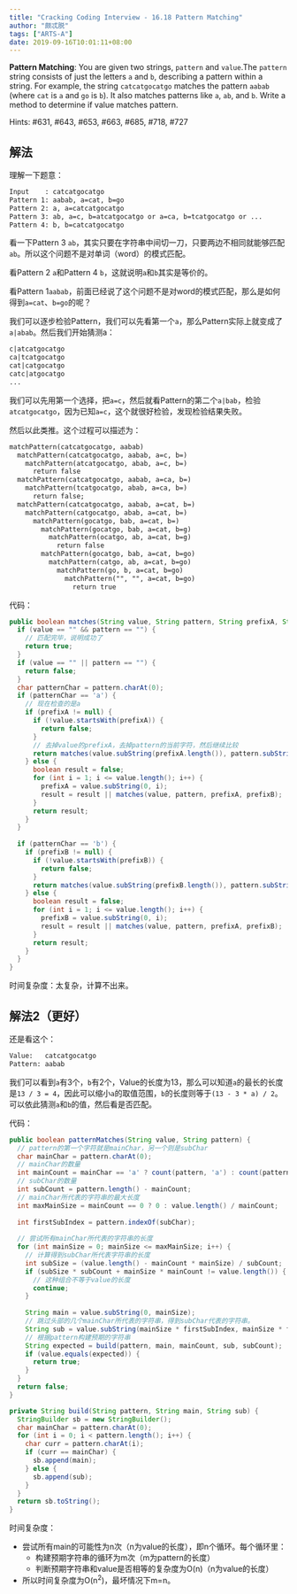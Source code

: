 ```yaml
---
title: "Cracking Coding Interview - 16.18 Pattern Matching"
author: "颇忒脱"
tags: ["ARTS-A"]
date: 2019-09-16T10:01:11+08:00
---
```


<!--more-->

**Pattern Matching**: You are given two strings, `pattern` and `value`.The `pattern` string consists of just the letters `a` and `b`, describing a pattern within a string. For example, the string `catcatgocatgo` matches the pattern `aabab` (where `cat` is `a` and `go` is `b`). It also matches patterns like `a`, `ab`, and `b`. Write a method to determine if value matches pattern.

Hints: #631, #643, #653, #663, #685, #718, #727

## 解法

理解一下题意：

```txt
Input    : catcatgocatgo
Pattern 1: aabab, a=cat, b=go
Pattern 2: a, a=catcatgocatgo
Pattern 3: ab, a=c, b=atcatgocatgo or a=ca, b=tcatgocatgo or ...
Pattern 4: b, b=catcatgocatgo
```

看一下Pattern 3 `ab`，其实只要在字符串中间切一刀，只要两边不相同就能够匹配`ab`。所以这个问题不是对单词（word）的模式匹配。

看Pattern 2 `a`和Pattern 4 `b`，这就说明`a`和`b`其实是等价的。

看Pattern 1`aabab`，前面已经说了这个问题不是对word的模式匹配，那么是如何得到`a=cat`、`b=go`的呢？

我们可以逐步检验Pattern，我们可以先看第一个`a`，那么Pattern实际上就变成了`a|abab`。然后我们开始猜测a：

```txt
c|atcatgocatgo
ca|tcatgocatgo
cat|catgocatgo
catc|atgocatgo
...
```

我们可以先用第一个选择，把`a=c`，然后就看Pattern的第二个`a|bab`，检验`atcatgocatgo`，因为已知`a=c`，这个就很好检验，发现检验结果失败。

然后以此类推。这个过程可以描述为：

```txt
matchPattern(catcatgocatgo, aabab)
  matchPattern(catcatgocatgo, aabab, a=c, b=)
    matchPattern(atcatgocatgo, abab, a=c, b=)
      return false
  matchPattern(catcatgocatgo, aabab, a=ca, b=)
    matchPattern(tcatgocatgo, abab, a=ca, b=)
      return false;
  matchPattern(catcatgocatgo, aabab, a=cat, b=)
    matchPattern(catgocatgo, abab, a=cat, b=)
      matchPattern(gocatgo, bab, a=cat, b=)
        matchPattern(gocatgo, bab, a=cat, b=g)
          matchPattern(ocatgo, ab, a=cat, b=g)
            return false
        matchPattern(gocatgo, bab, a=cat, b=go)
          matchPattern(catgo, ab, a=cat, b=go)
            matchPattern(go, b, a=cat, b=go)
              matchPattern("", "", a=cat, b=go)
                return true
```

代码：

```java
public boolean matches(String value, String pattern, String prefixA, String prefixB) {
  if (value == "" && pattern == "") {
    // 匹配完毕，说明成功了
    return true;
  }
  if (value == "" || pattern == "") {
    return false;
  }
  char patternChar = pattern.charAt(0);
  if (patternChar == 'a') {
    // 现在检查的是a
    if (prefixA != null) {
      if (!value.startsWith(prefixA)) {
        return false;
      }
      // 去掉value的prefixA，去掉pattern的当前字符，然后继续比较
      return matches(value.subString(prefixA.length()), pattern.subString(1), prefixA, prefixB);
    } else {
      boolean result = false;
      for (int i = 1; i <= value.length(); i++) {
        prefixA = value.subString(0, i);
        result = result || matches(value, pattern, prefixA, prefixB);
      }
      return result;
    }
  }
  
  if (patternChar == 'b') {
    if (prefixB != null) {
      if (!value.startsWith(prefixB)) {
        return false;
      }
      return matches(value.subString(prefixB.length()), pattern.subString(1), prefixA, prefixB);
    } else {
      boolean result = false;
      for (int i = 1; i <= value.length(); i++) {
        prefixB = value.subString(0, i);
        result = result || matches(value, pattern, prefixA, prefixB);
      }
      return result;
    }
  }
}
```

时间复杂度：太复杂，计算不出来。

## 解法2（更好）

还是看这个：

```txt
Value:   catcatgocatgo
Pattern: aabab
```

我们可以看到`a`有3个，`b`有2个，Value的长度为13，那么可以知道`a`的最长的长度是`13 / 3 = 4`，因此可以缩小`a`的取值范围，`b`的长度则等于`(13 - 3 * a) / 2`。可以依此猜测`a`和`b`的值，然后看是否匹配。

代码：

```java
public boolean patternMatches(String value, String pattern) {
  // pattern的第一个字符就是mainChar，另一个则是subChar
  char mainChar = pattern.charAt(0);
  // mainChar的数量
  int mainCount = mainChar == 'a' ? count(pattern, 'a') : count(pattern, 'b');
  // subChar的数量
  int subCount = pattern.length() - mainCount;
  // mainChar所代表的字符串的最大长度
  int maxMainSize = mainCount == 0 ? 0 : value.length() / mainCount;
  
  int firstSubIndex = pattern.indexOf(subChar);  
  
  // 尝试所有mainChar所代表的字符串的长度
  for (int mainSize = 0; mainSize <= maxMainSize; i++) {
    // 计算得到subChar所代表字符串的长度
    int subSize = (value.length() - mainCount * mainSize) / subCount;
    if (subSize * subCount + mainSize * mainCount != value.length()) {
      // 这种组合不等于value的长度
      continue;
    }
    
    String main = value.subString(0, mainSize);
    // 跳过头部的几个mainChar所代表的字符串，得到subChar代表的字符串。
    String sub = value.subString(mainSize * firstSubIndex, mainSize * firstSubIndex + subSize);
    // 根据pattern构建预期的字符串
    String expected = build(pattern, main, mainCount, sub, subCount);
    if (value.equals(expected)) {
      return true;
    }
  }
  return false;
}

private String build(String pattern, String main, String sub) {
  StringBuilder sb = new StringBuilder();
  char mainChar = pattern.charAt(0);
  for (int i = 0; i < pattern.length(); i++) {
    char curr = pattern.charAt(i);
    if (curr == mainChar) {
      sb.append(main);
    } else {
      sb.append(sub);
    }
  }
  return sb.toString();
}
```

时间复杂度：

* 尝试所有main的可能性为n次（n为value的长度），即n个循环。每个循环里：
  * 构建预期字符串的循环为m次（m为pattern的长度）
  * 判断预期字符串和value是否相等的复杂度为O(n)（n为value的长度）
* 所以时间复杂度为O(n<sup>2</sup>)，最坏情况下m=n。